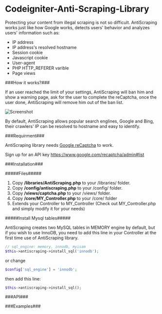 # Codeigniter-Anti-Scraping-Library

Protecting your content from illegal scraping is not so difficult. AntiScraping works just like how Google works, detects users' behavior and analyzes users' information such as:

- IP address
- IP address's resolved hostname
- Session cookie
- Javascript cookie
- User-agent
- PHP HTTP_REFERER varible
- Page views

###How it works?###

If an user reached the limit of your settings, AntiScraping will ban him and show a warning page, ask for the user to complete the reCaptcha, once the user done, AntiScraping will remove him out of the ban list.

![Screenshot](http://i.imgur.com/PvA6WPP.png)

By default, AntiScraping allows popular search englines, Google and Bing, their crawlers' IP can be resolved to hostname and easy to identify.

###Requirment###

AntiScraping library needs [Google reCaptcha](https://github.com/google/recaptcha) to work.

Sign up for an API key https://www.google.com/recaptcha/admin#list

###Installation###

#####Files#####
1. Copy **/libraries/AntiScraping.php** to your /libraries/ folder.
2. Copy **/config/antiscraping.php** to your /config/ folder.
3. Copy **/views/captcha.php** to your /views/ folder.
4. Copy **/core/MY_Controller.php** to your /core/ folder
5. Extends your Controller to MY_Controller (Check out MY_Controller.php and simply modify it for your needs)

#####Install Mysql tables#####

AntiScraping creates two MySQL tables in MEMORY engine by default, but if you wish to use InnoDB, you need to add this line in your Controller at the first time use of AntiScraping library.

```php
// sql_engine: memory, innodb, myisam
$this->antiscraping->install_sql('innodb');
```
or change
```php
$config['sql_engine'] = 'innodb';
```
then add this line:
```php
$this->antiscraping->install_sql();
```

###API###


###Examples###

